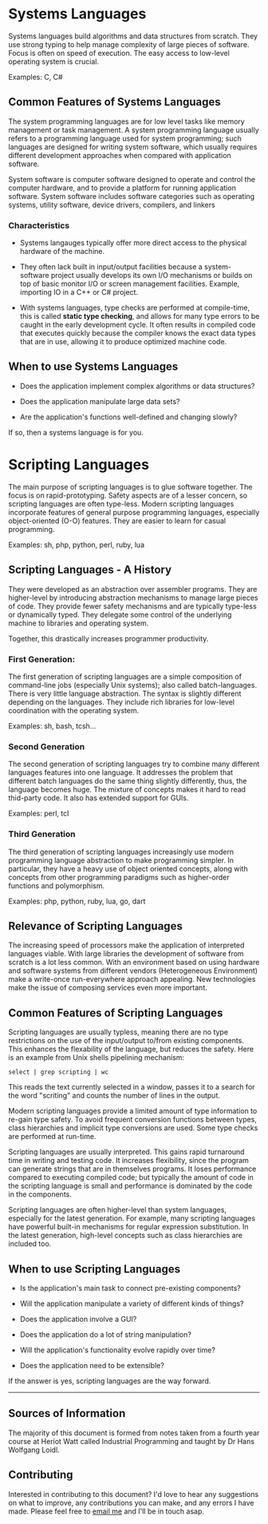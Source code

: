 # Systems Languages

Systems languages build algorithms and data structures from scratch. They use strong typing to help manage complexity of large pieces of software. Focus is often on speed of execution. The easy access to low-level operating system is crucial.

Examples: C, C#

## Common Features of Systems Languages

The system programming languages are for low level tasks like memory management or task management. A system programming language usually refers to a programming language used for system programming; such languages are designed for writing system software, which usually requires different development approaches when compared with application software.

System software is computer software designed to operate and control the computer hardware, and to provide a platform for running application software. System software includes software categories such as operating systems, utility software, device drivers, compilers, and linkers

### Characteristics 

* Systems langauges typically offer more direct access to the physical hardware of the machine. 

* They often lack built in input/output facilities because a system-software project usually develops its own I/O mechanisms or builds on top of basic monitor I/O or screen management facilities. Example, importing IO in a C++ or C# project.

* With systems languages, type checks are performed at compile-time, this is called **static type checking**, and allows for many type errors to be caught in the early development cycle. It often results in compiled code that executes quickly because the compiler knows the exact data types that are in use, allowing it to produce optimized machine code.

## When to use Systems Languages

* Does the application implement complex algorithms or data structures?

* Does the application manipulate large data sets?

* Are the application's functions well-defined and changing slowly?

If so, then a systems language is for you.

# Scripting Languages

The main purpose of scripting languages is to glue software together. The focus is on rapid-prototyping. Safety aspects are of a lesser concern, so scripting languages are often type-less. Modern scripting languages incorporate features of general purpose programming languages, especially object-oriented (O-O) features. They are easier to learn for casual programming.

Examples: sh, php, python, perl, ruby, lua

## Scripting Languages - A History

They were developed as an abstraction over assembler programs. They are higher-level by introducing abstraction mechanisms to manage large pieces of code. They provide fewer safety mechanisms and are typically type-less or dynamically typed. They delegate some control of the underlying machine to libraries and operating system. 

Together, this drastically increases programmer productivity.

### First Generation:

The first generation of scripting languages are a simple composition of command-line jobs (especially Unix systems); also called batch-languages. There is very little language abstraction. The syntax is slightly different depending on the languages. They include rich libraries for low-level coordination with the operating system.

Examples: sh, bash, tcsh...

### Second Generation

The second generation of scripting languages try to combine many different languages features into one language. It addresses the problem that different batch languages do the same thing slightly differently, thus, the language becomes huge. The mixture of concepts makes it hard to read thid-party code. It also has extended support for GUIs.

Examples: perl, tcl

### Third Generation

The third generation of scripting languages increasingly use modern programming language abstraction to make programming simpler. In particular, they have a heavy use of object oriented concepts, along with concepts from other programming paradigms such as higher-order functions and polymorphism.

Examples: php, python, ruby, lua, go, dart

## Relevance of Scripting Languages

The increasing speed of processors make the application of interpreted languages viable. With large libraries the development of software from scratch is a lot less common. With an environment based on using hardware and software systems from different vendors (Heterogeneous Environment) make a write-once run-everywhere approach appealing. New technologies make the issue of composing services even more important.

## Common Features of Scripting Languages

Scripting languages are usually typless, meaning there are no type restrictions on the use of the input/output to/from existing components. This enhances the flexability of the language, but reduces the safety. Here is an example from Unix shells pipelining mechanism:

```shell
select | grep scripting | wc
```

This reads the text currently selected in a window, passes it to a search for the word "scriting" and counts the number of lines in the output.

Modern scripting languages provide a limited amount of type information to re-gain type safety. To avoid frequent conversion functions between types, class hierarchies and implicit type conversions are used. Some type checks are performed at run-time.

Scripting languages are usually interpreted. This gains rapid turnaround time in writing and testing code. It increases flexibility, since the program can generate strings that are in themselves programs. It loses performance compared to executing compiled code; but typically the amount of code in the scripting language is small and performance is dominated by the code in the components.

Scripting languages are often higher-level than system languages, especially for the latest generation. For example, many scripting languages have powerful built-in mechanisms for regular expression substitution. In the latest generation, high-level concepts such as class hierarchies are included too.

## When to use Scripting Languages

* Is the application's main task to connect pre-existing components?

* Will the application manipulate a variety of different kinds of things?

* Does the application involve a GUI?

* Does the application do a lot of string manipulation?

* Will the application's functionality evolve rapidly over time?

* Does the application need to be extensible?

If the answer is yes, scripting languages are the way forward.

---

## Sources of Information

The majority of this document is formed from notes taken from a fourth year course at Heriot Watt called Industrial Programming and taught by Dr Hans Wolfgang Loidl. 

## Contributing

Interested in contributing to this document? I'd love to hear any suggestions on what to improve, any contributions you can make, and any errors I have made. Please feel free to [email me](mailto:haydencallum4@gmail.com) and I'll be in touch asap.
